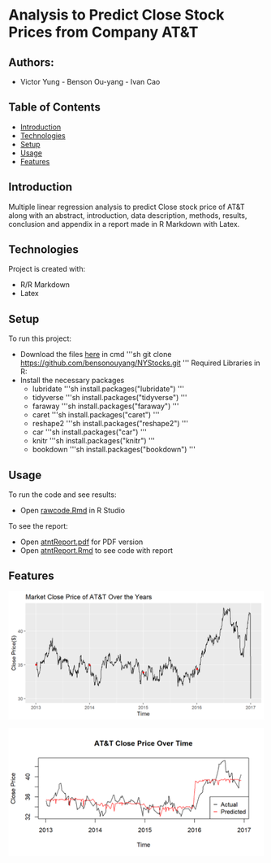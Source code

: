 # Analysis to Predict Close Stock Prices from Company AT&T

## Authors:
- Victor Yung - Benson Ou-yang - Ivan Cao

## Table of Contents
* [Introduction](#introduction)
* [Technologies](#technologies)
* [Setup](#setup)
* [Usage](#usage)
* [Features](#features)

## Introduction
Multiple linear regression analysis to predict Close stock price of AT&T along with an abstract, introduction, data description, methods, results, conclusion and appendix in a report made in R Markdown with Latex.

## Technologies
Project is created with:
* R/R Markdown
* Latex

## Setup
To run this project:
* Download the files [here](https://github.com/bensonouyang/NYStocks.git) in cmd
'''sh
git clone https://github.com/bensonouyang/NYStocks.git
'''
Required Libraries in R:
* Install the necessary packages
  - lubridate
  '''sh
  install.packages("lubridate")
  '''
  - tidyverse
  '''sh
  install.packages("tidyverse")
  '''
  - faraway
  '''sh
  install.packages("faraway")
  '''
  - caret
  '''sh
  install.packages("caret")
  '''
  - reshape2
  '''sh
  install.packages("reshape2")
  '''
  - car
  '''sh
  install.packages("car")
  '''
  - knitr
  '''sh
  install.packages("knitr")
  '''
  - bookdown
  '''sh
  install.packages("bookdown")
  '''

## Usage
To run the code and see results:
* Open [rawcode.Rmd](https://github.com/bensonouyang/NYStocks/blob/main/rawcode.Rmd) in R Studio

To see the report:
* Open [atntReport.pdf](https://github.com/bensonouyang/NYStocks/blob/main/atntReport.pdf) for PDF version
* Open [atntReport.Rmd](https://github.com/bensonouyang/NYStocks/blob/main/atntReport.Rmd) to see code with report
 
## Features

<p align="center">
  <a href="https://raw.githubusercontent.com/bensonouyang/NYStocks/main/Figs/c-plot-1.png">
    <img src="Figs/c-plot-1.png">
  </a>
</p>

<p align="center">
  <a href="https://raw.githubusercontent.com/bensonouyang/NYStocks/main/Figs/unnamed-chunk-20-2.png">
    <img src="Figs/unnamed-chunk-20-2.png">
  </a>
</p>


